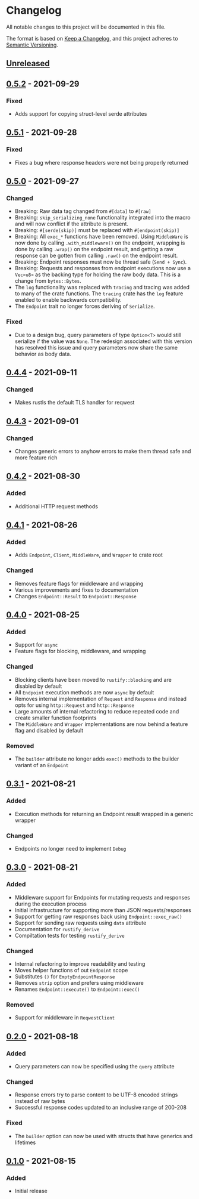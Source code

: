 # Changelog

All notable changes to this project will be documented in this file.

The format is based on [Keep a Changelog](https://keepachangelog.com/en/1.0.0/),
and this project adheres to [Semantic Versioning](https://semver.org/spec/v2.0.0.html).

## [Unreleased]

## [0.5.2] - 2021-09-29

### Fixed
- Adds support for copying struct-level serde attributes

## [0.5.1] - 2021-09-28

### Fixed
- Fixes a bug where response headers were not being properly returned

## [0.5.0] - 2021-09-27

### Changed
- Breaking: Raw data tag changed from `#[data]` to `#[raw]`
- Breaking: `skip_serializing_none` functionality integrated into the macro and
  will now conflict if the attribute is present.
- Breaking: `#[serde(skip)]` must be replaced with `#[endpoint(skip)]`
- Breaking: All `exec_*` functions have been removed. Using `MiddleWare` is now
  done by calling `.with_middleware()` on the endpoint, wrapping is done by 
  calling `.wrap()` on the endpoint result, and getting a raw response can be
  gotten from calling `.raw()` on the endpoint result.
- Breaking: Endpoint responses must now be thread safe (`Send + Sync`).
- Breaking: Requests and responses from endpoint executions now use a `Vec<u8>` 
  as the backing type for holding the raw body data. This is a change from 
  `bytes::Bytes`.
- The `log` functionality was replaced with `tracing` and tracing was added to
  many of the crate functions. The `tracing` crate has the `log` feature enabled
  to enable backwards compatibility. 
- The `Endpoint` trait no longer forces deriving of `Serialize`. 

### Fixed
- Due to a design bug, query parameters of type `Option<T>` would still
  serialize if the value was `None`. The redesign associated with this version
  has resolved this issue and query parameters now share the same behavior as
  body data.

## [0.4.4] - 2021-09-11

### Changed
- Makes rustls the default TLS handler for reqwest

## [0.4.3] - 2021-09-01

### Changed
- Changes generic errors to anyhow errors to make them thread safe and more 
  feature rich

## [0.4.2] - 2021-08-30

### Added
- Additional HTTP request methods

## [0.4.1] - 2021-08-26

### Added
- Adds `Endpoint`, `Client`, `MiddleWare`, and `Wrapper` to crate root

### Changed
- Removes feature flags for middleware and wrapping
- Various improvements and fixes to documentation
- Changes `Endpoint::Result` to `Endpoint::Response`

## [0.4.0] - 2021-08-25

### Added
- Support for `async`
- Feature flags for blocking, middleware, and wrapping

### Changed
- Blocking clients have been moved to `rustify::blocking` and are disabled by
  default
- All `Endpoint` execution methods are now `async` by default
- Removes internal implementation of `Request` and `Response` and instead opts
  for using `http::Request` and `http::Response`
- Large amounts of internal refactoring to reduce repeated code and create
  smaller function footprints
- The `MiddleWare` and `Wrapper` implementations are now behind a feature flag
  and disabled by default

### Removed
- The `builder` attribute no longer adds `exec()` methods to the builder variant
  of an `Endpoint`

## [0.3.1] - 2021-08-21

### Added
- Execution methods for returning an Endpoint result wrapped in a generic
  wrapper

### Changed
- Endpoints no longer need to implement `Debug`

## [0.3.0] - 2021-08-21

### Added
- Middleware support for Endpoints for mutating requests and responses during
  the execution process
- Initial infrastructure for supporting more than JSON requests/responses
- Support for getting raw responses back using `Endpoint::exec_raw()`
- Support for sending raw requests using `data` attribute
- Documentation for `rustify_derive`
- Compiltation tests for testing `rustify_derive`

### Changed
- Internal refactoring to improve readability and testing
- Moves helper functions of out `Endpoint` scope
- Substitutes `()` for `EmptyEndpointResponse`
- Removes `strip` option and prefers using middleware
- Renames `Endpoint::execute()` to `Endpoint::exec()`

### Removed
- Support for middleware in `ReqwestClient`

## [0.2.0] - 2021-08-18

### Added
- Query parameters can now be specified using the `query` attribute

### Changed
- Response errors try to parse content to be UTF-8 encoded strings instead of raw bytes
- Successful response codes updated to an inclusive range of 200-208

### Fixed
- The `builder` option can now be used with structs that have generics and lifetimes

## [0.1.0] - 2021-08-15

### Added
- Initial release

[unreleased]: https://github.com/jmgilman/rustify/compare/v0.5.2..HEAD
[0.5.2]: https://github.com/jmgilman/rustify/releases/tag/v0.4.4
[0.5.1]: https://github.com/jmgilman/rustify/releases/tag/v0.4.4
[0.5.0]: https://github.com/jmgilman/rustify/releases/tag/v0.4.4
[0.4.4]: https://github.com/jmgilman/rustify/releases/tag/v0.4.4
[0.4.3]: https://github.com/jmgilman/rustify/releases/tag/v0.4.3
[0.4.2]: https://github.com/jmgilman/rustify/releases/tag/v0.4.2
[0.4.1]: https://github.com/jmgilman/rustify/releases/tag/v0.4.1
[0.4.0]: https://github.com/jmgilman/rustify/releases/tag/v0.4.0
[0.3.1]: https://github.com/jmgilman/rustify/releases/tag/v0.3.1
[0.3.0]: https://github.com/jmgilman/rustify/releases/tag/v0.3.0
[0.2.0]: https://github.com/jmgilman/rustify/releases/tag/v0.2.0
[0.1.0]: https://github.com/jmgilman/rustify/releases/tag/v0.1.0